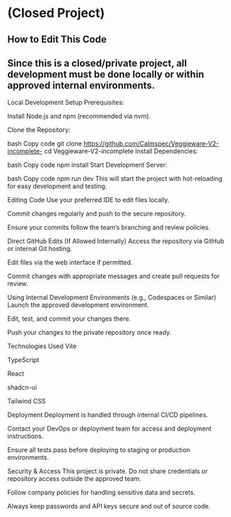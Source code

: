 # (Closed Project)
## How to Edit This Code
## Since this is a closed/private project, all development must be done locally or within approved internal environments.

Local Development Setup
Prerequisites:

Install Node.js and npm (recommended via nvm).

Clone the Repository:

bash
Copy code
git clone https://github.com/Calmspec/Veggieware-V2-incomplete-
cd Veggieware-V2-incomplete
Install Dependencies:

bash
Copy code
npm install
Start Development Server:

bash
Copy code
npm run dev
This will start the project with hot-reloading for easy development and testing.

Editing Code
Use your preferred IDE to edit files locally.

Commit changes regularly and push to the secure repository.

Ensure your commits follow the team’s branching and review policies.

Direct GitHub Edits (If Allowed Internally)
Access the repository via GitHub or internal Git hosting.

Edit files via the web interface if permitted.

Commit changes with appropriate messages and create pull requests for review.

Using Internal Development Environments (e.g., Codespaces or Similar)
Launch the approved development environment.

Edit, test, and commit your changes there.

Push your changes to the private repository once ready.

Technologies Used
Vite

TypeScript

React

shadcn-ui

Tailwind CSS

Deployment
Deployment is handled through internal CI/CD pipelines.

Contact your DevOps or deployment team for access and deployment instructions.

Ensure all tests pass before deploying to staging or production environments.

Security & Access
This project is private. Do not share credentials or repository access outside the approved team.

Follow company policies for handling sensitive data and secrets.

Always keep passwords and API keys secure and out of source code.
